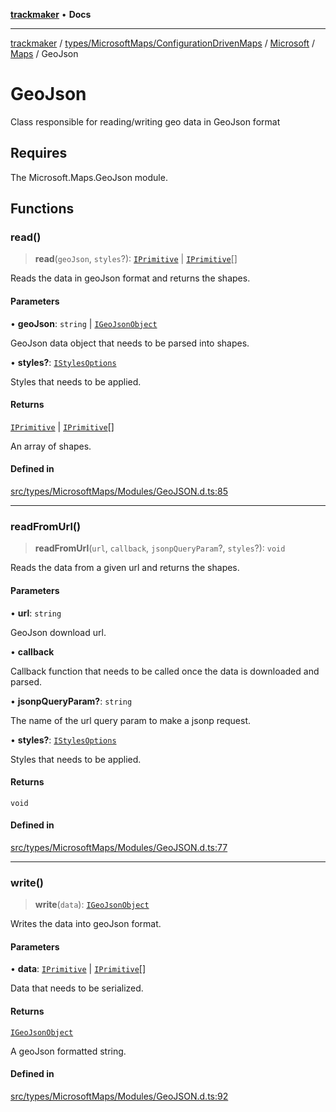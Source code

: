 [**trackmaker**](../../../../../../../../README.md) • **Docs**

***

[trackmaker](../../../../../../../../modules.md) / [types/MicrosoftMaps/ConfigurationDrivenMaps](../../../../../README.md) / [Microsoft](../../../README.md) / [Maps](../README.md) / GeoJson

# GeoJson

Class responsible for reading/writing geo data in GeoJson format

## Requires

The Microsoft.Maps.GeoJson module.

## Functions

### read()

> **read**(`geoJson`, `styles`?): [`IPrimitive`](../README.md#iprimitive) \| [`IPrimitive`](../README.md#iprimitive)[]

Reads the data in geoJson format and returns the shapes.

#### Parameters

• **geoJson**: `string` \| [`IGeoJsonObject`](../README.md#igeojsonobject)

GeoJson data object that needs to be parsed into shapes.

• **styles?**: [`IStylesOptions`](../README.md#istylesoptions)

Styles that needs to be applied.

#### Returns

[`IPrimitive`](../README.md#iprimitive) \| [`IPrimitive`](../README.md#iprimitive)[]

An array of shapes.

#### Defined in

[src/types/MicrosoftMaps/Modules/GeoJSON.d.ts:85](https://github.com/Anson2251/trackmaker/blob/852db12d0b72b755ac57c96b03b560323c9f2041/src/types/MicrosoftMaps/Modules/GeoJSON.d.ts#L85)

***

### readFromUrl()

> **readFromUrl**(`url`, `callback`, `jsonpQueryParam`?, `styles`?): `void`

Reads the data from a given url and returns the shapes.

#### Parameters

• **url**: `string`

GeoJson download url.

• **callback**

Callback function that needs to be called once the data is downloaded and parsed.

• **jsonpQueryParam?**: `string`

The name of the url query param to make a jsonp request.

• **styles?**: [`IStylesOptions`](../README.md#istylesoptions)

Styles that needs to be applied.

#### Returns

`void`

#### Defined in

[src/types/MicrosoftMaps/Modules/GeoJSON.d.ts:77](https://github.com/Anson2251/trackmaker/blob/852db12d0b72b755ac57c96b03b560323c9f2041/src/types/MicrosoftMaps/Modules/GeoJSON.d.ts#L77)

***

### write()

> **write**(`data`): [`IGeoJsonObject`](../README.md#igeojsonobject)

Writes the data into geoJson format.

#### Parameters

• **data**: [`IPrimitive`](../README.md#iprimitive) \| [`IPrimitive`](../README.md#iprimitive)[]

Data that needs to be serialized.

#### Returns

[`IGeoJsonObject`](../README.md#igeojsonobject)

A geoJson formatted string.

#### Defined in

[src/types/MicrosoftMaps/Modules/GeoJSON.d.ts:92](https://github.com/Anson2251/trackmaker/blob/852db12d0b72b755ac57c96b03b560323c9f2041/src/types/MicrosoftMaps/Modules/GeoJSON.d.ts#L92)
